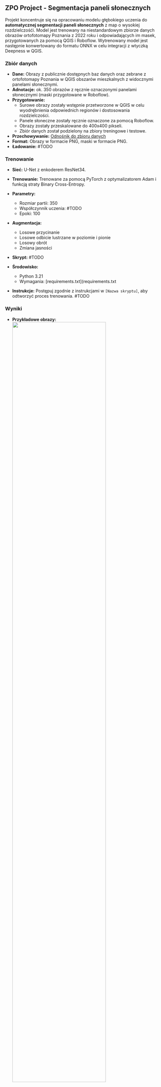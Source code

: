 ## ZPO Project - Segmentacja paneli słonecznych

Projekt koncentruje się na opracowaniu modelu głębokiego uczenia do **automatycznej segmentacji paneli słonecznych** z map o wysokiej rozdzielczośći. Model jest trenowany na niestandardowym zbiorze danych obrazów ortofotomapy Poznania z 2022 roku i odpowiadających im masek, przygotowanych za pomocą QGIS i Roboflow. Wytrenowany model jest następnie konwertowany do formatu ONNX w celu integracji z wtyczką Deepness w QGIS.

### Zbiór danych

* **Dane:** Obrazy z publicznie dostępnych baz danych oraz zebrane z ortofotomapy Poznania w QGIS obszarów mieszkalnych z widocznymi panelami słonecznymi.
* **Adnotacje:** ok. 350 obrazów z ręcznie oznaczonymi panelami słonecznymi (maski przygotowane w Roboflow).
* **Przygotowanie:**
    * Surowe obrazy zostały wstępnie przetworzone w QGIS w celu wyodrębnienia odpowiednich regionów i dostosowania rozdzielczości.
    * Panele słoneczne zostały ręcznie oznaczone za pomocą Roboflow.
    * Obrazy zostały przeskalowane do 400x400 pikseli.
    * Zbiór danych został podzielony na zbiory treningowe i testowe.
* **Przechowywanie:** [Odnośnik do zbioru danych](https://drive.google.com/drive/folders/11ptMzoiv22ziqJZgnMNuydakWCt2jOsu)
* **Format:** Obrazy w formacie PNG, maski w formacie PNG.
* **Ładowanie:** #TODO

### Trenowanie

* **Sieć:** U-Net z enkoderem ResNet34.
* **Trenowanie:** Trenowane za pomocą PyTorch z optymalizatorem Adam i funkcją straty Binary Cross-Entropy.
* **Parametry:**
    * Rozmiar partii: 350
    * Współczynnik uczenia: #TODO
    * Epoki: 100
* **Augmentacja:**
    * Losowe przycinanie
    * Losowe odbicie lustrzane w poziomie i pionie
    * Losowy obrót
    * Zmiana jasności
      
* **Skrypt:** #TODO
* **Środowisko:**
    * Python 3.21
    * Wymagania: [requirements.txt](requirements.txt
    
* **Instrukcje:** Postępuj zgodnie z instrukcjami w `[Nazwa skryptu]`, aby odtworzyć proces trenowania. #TODO

### Wyniki

* **Przykładowe obrazy:**
  <img src="photo/1.png" style="width: 80%; height: 80%;"> 
* **Predykcje:** [co najmniej 4 obrazy pokazujące dobre i złe predykcje]
* **Metryki:**
    * Zbiór treningowy: [Metryki na zbiorze treningowym]
    * Zbiór testowy: [Metryki na zbiorze testowym]

### Wytrenowany model w ONNX

* **Model:** [Link do modelu ONNX]
* **Format:** ONNX z metadanymi Deepness (rozdzielczość przestrzenna, progi).
* **Skrypt konwersji:** `[Nazwa skryptu]`

### Demo

* **Wideo:** [Link do filmu demonstracyjnego/GIF]
* **Ortofotomapa:** Poznan 2022 aerial ortophoto high resolution
* **Lokalizacja:** zachodnia część Poznania, na zachód rzeki Warty

### Osoby

* Antonina Frąckowiak
* Ksawery Giera
* Daniel Błaszkiewicz

### Inne informacje

* TODO DODATKOWE INFO (JEŚLI CHCEMY)
